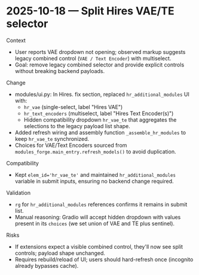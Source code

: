 # 2025-10-18 — Split Hires VAE/TE selector

Context
- User reports VAE dropdown not opening; observed markup suggests legacy combined control (`VAE / Text Encoder`) with multiselect.
- Goal: remove legacy combined selector and provide explicit controls without breaking backend payloads.

Change
- modules/ui.py: In Hires. fix section, replaced `hr_additional_modules` UI with:
  - `hr_vae` (single-select, label "Hires VAE")
  - `hr_text_encoders` (multiselect, label "Hires Text Encoder(s)")
  - Hidden compatibility dropdown `hr_vae_te` that aggregates the selections to the legacy payload list shape.
- Added refresh wiring and assembly function `_assemble_hr_modules` to keep `hr_vae_te` synchronized.
- Choices for VAE/Text Encoders sourced from `modules_forge.main_entry.refresh_models()` to avoid duplication.

Compatibility
- Kept `elem_id='hr_vae_te'` and maintained `hr_additional_modules` variable in submit inputs, ensuring no backend change required.

Validation
- `rg` for `hr_additional_modules` references confirms it remains in submit list.
- Manual reasoning: Gradio will accept hidden dropdown with values present in its `choices` (we set union of VAE and TE plus sentinel).

Risks
- If extensions expect a visible combined control, they'll now see split controls; payload shape unchanged.
- Requires rebuild/reload of UI; users should hard-refresh once (incognito already bypasses cache).

